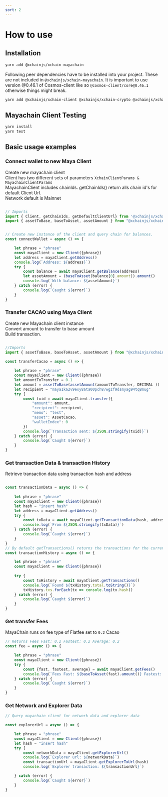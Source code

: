 ```yaml
---
sort: 2
---
```


# How to use

## Installation

```bash
yarn add @xchainjs/xchain-mayachain
```

Following peer dependencies have to be installed into your project. These are not included in `@xchainjs/xchain-mayachain`.
It is important to use version @0.46.1 of Cosmos-client like so `@cosmos-client/core@0.46.1` otherwise things might break. 

```bash
yarn add @xchainjs/xchain-client @xchainjs/xchain-crypto @xchainjs/xchain-util @xchainjs/xchain-cosmos axios @cosmos-client/core@0.46.1 bech32-buffer
```

## Mayachain Client Testing

```bash
yarn install
yarn test
```

## Basic usage examples

### Connect wallet to new Maya Client

Create new mayachain client\
Client has two different sets of parameters `XchainClientParams & MayachainClientParams`\
MayachainClient includes chainIds. getChainIds() return alls chain id's for default Client Url.\
Network default is Mainnet

```ts

// Imports 
import { Client, getChainIds, getDefaultClientUrl} from '@xchainjs/xchain-mayachain'
import { assetToBase, baseToAsset, assetAmount } from "@xchainjs/xchain-util"


// Create new instance of the client and query chain for balances. 
const connectWallet = async () => {

    let phrase = "phrase"
    const mayaClient = new Client({phrase})
    let address = mayaClient.getAddress()
    console.log(`Address: ${address}`)
    try {
        const balance = await mayaClient.getBalance(address)
        let assetAmount = (baseToAsset(balance[0].amount)).amount()
        console.log(`With balance: ${assetAmount}`)
    } catch (error) {
        console.log(`Caught ${error}`)
    }
}

```

### Transfer CACAO using Maya Client

Create new Mayachain client instance\
Convert amount to transfer to base amount\
Build transaction. 

```ts

//Imports
import { assetToBase, baseToAsset, assetAmount } from "@xchainjs/xchain-util"
 
const transferCacao = async () => {

    let phrase = "phrase"
    const mayaClient = new Client({phrase})
    let amountToTransfer = 0.1
    let amount = assetToBase(assetAmount(amountToTransfer, DECIMAL ))
    let recipient = "maya1ka2v9exy8ata00pch87wgzf9dsmyag94tq8mug" 
    try {
        const txid = await mayaClient.transfer({
            "amount": amount,
            "recipient": recipient,
            "memo": "test",
            "asset": AssetCacao,
            "walletIndex": 0 
        })
        console.log(`Transaction sent: ${JSON.stringify(txid)}`)
    } catch (error) {
        console.log(`Caught ${error}`)
    }
}


```

### Get transaction Data & transaction History

Retrieve transaction data using transaction hash and address

```ts

const transactionData = async () => {
 
    let phrase = "phrase"
    const mayaClient = new Client({phrase})
    let hash = "insert hash"
    let address = mayaClient.getAddress()
    try {
        const txData = await mayaClient.getTransactionData(hash, address)
        console.log(`From ${JSON.stringify(txData)}`)
    } catch (error) {
        console.log(`Caught ${error}`)
    }
}
// By default getTransactions() returns the transactions for the current address
const transactionHistory = async () => {

    let phrase = "phrase"
    const mayaClient = new Client({phrase})
    
    try {
        const txHistory = await mayaClient.getTransactions() 
        console.log(`Found ${txHistory.total.toString()}`)
        txHistory.txs.forEach(tx => console.log(tx.hash))
    } catch (error) {
        console.log(`Caught ${error}`)
    }
}
```

### Get transfer Fees

MayaChain runs on fee type of Flatfee set to `0.2` Cacao

```ts
// Returns Fees Fast: 0.2 Fastest: 0.2 Average: 0.2
const fee = async () => {

    let phrase = "phrase"
    const mayaClient = new Client({phrase})
    try {
        const {fast, fastest, average} = await mayaClient.getFees()
        console.log(`Fees Fast: ${baseToAsset(fast).amount()} Fastest: ${baseToAsset(fastest).amount()} Average: ${baseToAsset(average).amount()}`)
    } catch (error) {
        console.log(`Caught ${error}`)
    }
}
```

### Get Network and Explorer Data

```ts
// Query mayachain client for network data and explorer data

const explorerUrl = async () => {

    let phrase = "phrase"
    const mayaClient = new Client({phrase})
    let hash = "insert hash"
    try {
        const networkData = mayaClient.getExplorerUrl()
        console.log(`Explorer url: ${networkData}`)
        const transactionUrl = mayaClient.getExplorerTxUrl(hash)
        console.log(`Explorer transaction: ${transactionUrl}`)

    } catch (error) {
        console.log(`Caught ${error}`)
    }
}

```
